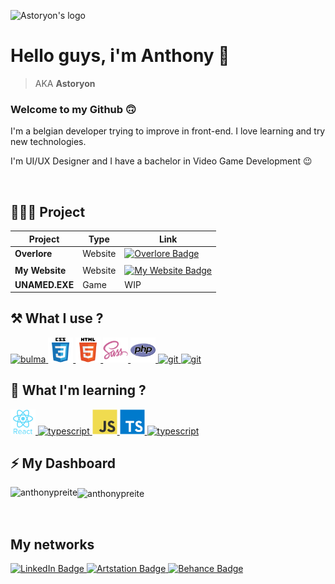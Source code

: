 ![Astoryon's logo](https://github.com/AnthonyPreite/images_library/blob/master/img/Group%2015.png)


# Hello guys, i'm Anthony 👋

>AKA **Astoryon**

### Welcome to my Github 🙃

I'm a belgian developer trying to improve in front-end. I love learning and try new technologies. 

I'm UI/UX Designer and I have a bachelor in Video Game Development 😉 

<br>

## 👨🏻‍💻 Project
  
| Project      | Type      | Link       |
|--------------|-----------|------------|
| **Overlore** | Website   | <a href="https://overlore.netlify.app/"><img src="https://img.shields.io/badge/Overlore-orange?style=for-the-badge&logo=Overlore&logoColor=white" alt="Overlore Badge"/>
</a> |
|**My Website**| Website   | <a href="https://www.preiteanthony.be/"><img src="https://img.shields.io/badge/My Website-black?style=for-the-badge&logo=My&logoColor=white" alt="My Website Badge"/>
|**UNAMED.EXE**| Game      | WIP        |
  
  

## ⚒ What I use ?

<p align="left">
  
  <a href="https://bulma.io/" target="_blank" rel="noreferrer"> <img src="https://raw.githubusercontent.com/gilbarbara/logos/804dc257b59e144eaca5bc6ffd16949752c6f789/logos/bulma.svg" alt="bulma" width="40" height="40"/> </a>
  <a href="https://www.w3schools.com/css/" target="_blank" rel="noreferrer"> <img src="https://raw.githubusercontent.com/devicons/devicon/master/icons/css3/css3-original-wordmark.svg" alt="css3" width="40" height="40"/> </a> 
  <a href="https://www.w3.org/html/" target="_blank" rel="noreferrer"> <img src="https://raw.githubusercontent.com/devicons/devicon/master/icons/html5/html5-original-wordmark.svg" alt="html5" width="40" height="40"/> </a>
  <a href="https://sass-lang.com" target="_blank" rel="noreferrer"> <img src="https://raw.githubusercontent.com/devicons/devicon/master/icons/sass/sass-original.svg" alt="sass" width="40" height="40"/> </a> 
  <a href="https://www.php.net" target="_blank" rel="noreferrer"> <img src="https://raw.githubusercontent.com/devicons/devicon/master/icons/php/php-original.svg" alt="php" width="40" height="40"/> </a>
  <a href="https://git-scm.com/" target="_blank" rel="noreferrer"> <img src="https://www.vectorlogo.zone/logos/git-scm/git-scm-icon.svg" alt="git" width="40" height="40"/> </a>
  <a href="https://code.visualstudio.com/" target="_blank" rel="noreferrer"> <img src="https://cdn.jsdelivr.net/gh/devicons/devicon/icons/vscode/vscode-original.svg" alt="git" width="40" height="40"/> </a> </p>
  
  ## 📡 What I'm learning ?
  <a href="https://reactjs.org/" target="_blank" rel="noreferrer"> <img src="https://raw.githubusercontent.com/devicons/devicon/master/icons/react/react-original-wordmark.svg" alt="react" width="40" height="40"/> </a>
  <a href="https://vuejs.org/" target="_blank" rel="noreferrer"> <img src="https://impicode.com/wp-content/uploads/sites/2/2020/07/330px-Vue.js_Logo_2.svg_.png" alt="typescript" width="40" height="40"/> </a>
  <a href="https://developer.mozilla.org/en-US/docs/Web/JavaScript" target="_blank" rel="noreferrer"> <img src="https://raw.githubusercontent.com/devicons/devicon/master/icons/javascript/javascript-original.svg" alt="javascript" width="40" height="40"/> </a>
  <a href="https://www.typescriptlang.org/" target="_blank" rel="noreferrer"> <img src="https://raw.githubusercontent.com/devicons/devicon/master/icons/typescript/typescript-original.svg" alt="typescript" width="40" height="40"/> </a>
  <a href="https://aframe.io/" target="_blank" rel="noreferrer"> <img src="https://avatars.githubusercontent.com/u/16024092?s=280&v=4" alt="typescript" width="40" height="40"/> </a>
  
  
  
  ## ⚡️ My Dashboard
<img align="center" src="https://github-readme-stats.vercel.app/api?username=anthonypreite&show_icons=true&locale=en&theme=gotham" alt="anthonypreite" /> <img align="left" src="https://github-readme-stats.vercel.app/api/top-langs?username=anthonypreite&show_icons=true&locale=en&layout=compact&theme=gotham" alt="anthonypreite" /></p>

<br>

## My networks

<div id="badges" display="block">
  <a href="https://www.linkedin.com/in/anthonypreite/">
    <img src="https://img.shields.io/badge/LinkedIn-teal?style=for-the-badge&logo=linkedin&logoColor=white" alt="LinkedIn Badge"/>
  </a>
  <a href="https://astoryon.artstation.com/">
    <img src="https://img.shields.io/badge/Artstation-purple?style=for-the-badge&logo=artstation&logoColor=white" alt="Artstation Badge"/>
  </a>
  <a href="https://www.behance.net/anthonypreite">
    <img src="https://img.shields.io/badge/Behance-blue?style=for-the-badge&logo=behance&logoColor=white" alt="Behance Badge"/>
  </a>
</div>


<!--  

**AnthonyPreite/AnthonyPreite** is a ✨ _special_ ✨ repository because its `README.md` (this file) appears on your GitHub profile.


Here are some ideas to get you started:

- 🔭 I’m currently working on ...

- 🌱 I’m currently learning ...

- 👯 I’m looking to collaborate on ...

- 🤔 I’m looking for help with ...

- 💬 Ask me about ...

- 📫 How to reach me: ...

- 😄 Pronouns: ...

- ⚡ Fun fact: ...

-->
